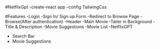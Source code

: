 #NetflixGpt
-create-react app
-config TailwingCss


#Features
-Login
   -Sign In/ Sign up Form
   -Redirect to Browse Page
-Browse(After authentication)
 -Header
   -Main Movie
     -Tailer in Background
     -Title & Description 
      -Movie Suggestions
        -Movie List
-NetflixGPT
  - Search Bar
  - Movie Suggestions